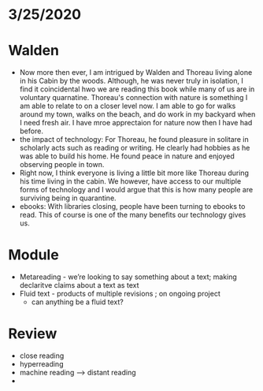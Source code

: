 # 3/25/2020

# Walden 
- Now more then ever, I am intrigued by Walden and Thoreau living alone in his Cabin by the woods. Although, he was never truly in isolation, I find it coincidental hwo we are reading this book while many of us are in voluntary quarnatine. Thoreau's connection with nature is something I am able to relate to on a closer level now. I am able to go for walks around my town, walks on the beach, and do work in my backyard when I need fresh air. I have mroe apprectaion for nature now then I have had before.  
- the impact of technology: For Thoreau, he found pleasure in solitare in scholarly acts such as reading or writing. He clearly had hobbies as he was able to build his home. He found peace in nature and enjoyed observing people in town.
- Right now, I think everyone is living a little bit more like Thoreau during his time living in the cabin. We however, have access to our multiple forms of technology and I would argue that this is how many people are surviving being in quarantine.
- ebooks: With libraries closing, people have been turning to ebooks to read. This of course is one of the many benefits our technology gives us. 

# Module
- Metareading - we’re looking to say something about a text; making declaritve claims about a text as text 
- Fluid text - products of multiple revisions ; on ongoing project 
    - can anything be a fluid text? 


# Review 
- close reading 
- hyperreading 
- machine reading --> distant reading
- 